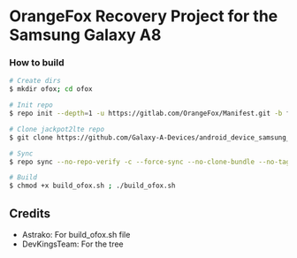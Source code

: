 # OrangeFox Recovery Project for the Samsung Galaxy A8

### How to build ###

```bash
# Create dirs
$ mkdir ofox; cd ofox

# Init repo
$ repo init --depth=1 -u https://gitlab.com/OrangeFox/Manifest.git -b fox_9.0

# Clone jackpot2lte repo
$ git clone https://github.com/Galaxy-A-Devices/android_device_samsung_jackpotlte -b fox-9.0 device/samsung/jackpotlte

# Sync
$ repo sync --no-repo-verify -c --force-sync --no-clone-bundle --no-tags --optimized-fetch --prune -j`nproc`

# Build
$ chmod +x build_ofox.sh ; ./build_ofox.sh
```

## Credits
* Astrako: For build_ofox.sh file
* DevKingsTeam: For the tree
